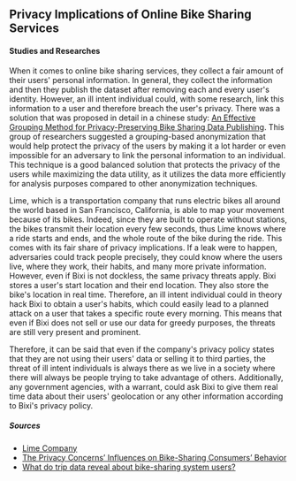 ## Privacy Implications of Online Bike Sharing Services 

#### Studies and Researches

When it comes to online bike sharing services, they collect a fair amount of their users' personal information. In general, they collect the information and then they publish the dataset after removing each and every user's identity. However, an ill intent individual could, with some research, link this information to a user and therefore breach the user's privacy. There was a solution that was proposed in detail in a chinese study: [An Effective Grouping Method for Privacy-Preserving Bike Sharing Data Publishing](https://www.mdpi.com/1999-5903/9/4/65). This group of researchers suggested a grouping-based anonymization that would help protect the privacy of the users by making it a lot harder or even impossible for an adversary to link the personal information to an individual. This technique is a good balanced solution that protects the privacy of the users while maximizing the data utility, as it utilizes the data more efficiently for analysis purposes compared to other anonymization techniques.

Lime, which is a transportation company that runs electric bikes all around the world based in San Francisco, California, is able to map your movement because of its bikes. Indeed, since they are built to operate without stations, the bikes transmit their location every few seconds, thus Lime knows where a ride starts and ends, and the whole route of the bike during the ride. This comes with its fair share of privacy implications. If a leak were to happen, adversaries could track people precisely, they could know where the users live, where they work, their habits, and many more private information. However, even if Bixi is not dockless, the same privacy threats apply. Bixi stores a user's start location and their end location. They also store the bike's location in real time. Therefore, an ill intent individual could in theory hack Bixi to obtain a user's habits, which could easily lead to a planned attack on a user that takes a specific route every morning. This means that even if Bixi does not sell or use our data for greedy purposes, the threats are still very present and prominent.

Therefore, it can be said that even if the company's privacy policy states that they are not using their users' data or selling it to third parties, the threat of ill intent individuals is always there as we live in a society where there will always be people trying to take advantage of others. Additionally, any government agencies, with a warrant, could ask Bixi to give them real time data about their users' geolocation or any other information according to Bixi's privacy policy.





##### Sources
- [Lime Company](https://www.technologyreview.com/2018/09/28/139983/the-secret-data-collected-by-dockless-bikes-is-helping-cities-map-your-movement/)
- [The Privacy Concerns’ Influences on Bike-Sharing Consumers’ Behavior](https://www.aasmr.org/jsms/Vol12/JSMS%20April%202022/Vol.12No.02.12.pdf)
- [What do trip data reveal about bike-sharing system users?](https://www.sciencedirect.com/science/article/pii/S0966692321000247)

